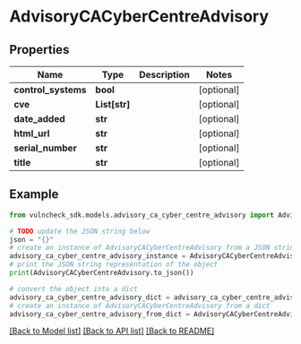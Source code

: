 # AdvisoryCACyberCentreAdvisory


## Properties

Name | Type | Description | Notes
------------ | ------------- | ------------- | -------------
**control_systems** | **bool** |  | [optional] 
**cve** | **List[str]** |  | [optional] 
**date_added** | **str** |  | [optional] 
**html_url** | **str** |  | [optional] 
**serial_number** | **str** |  | [optional] 
**title** | **str** |  | [optional] 

## Example

```python
from vulncheck_sdk.models.advisory_ca_cyber_centre_advisory import AdvisoryCACyberCentreAdvisory

# TODO update the JSON string below
json = "{}"
# create an instance of AdvisoryCACyberCentreAdvisory from a JSON string
advisory_ca_cyber_centre_advisory_instance = AdvisoryCACyberCentreAdvisory.from_json(json)
# print the JSON string representation of the object
print(AdvisoryCACyberCentreAdvisory.to_json())

# convert the object into a dict
advisory_ca_cyber_centre_advisory_dict = advisory_ca_cyber_centre_advisory_instance.to_dict()
# create an instance of AdvisoryCACyberCentreAdvisory from a dict
advisory_ca_cyber_centre_advisory_from_dict = AdvisoryCACyberCentreAdvisory.from_dict(advisory_ca_cyber_centre_advisory_dict)
```
[[Back to Model list]](../README.md#documentation-for-models) [[Back to API list]](../README.md#documentation-for-api-endpoints) [[Back to README]](../README.md)


